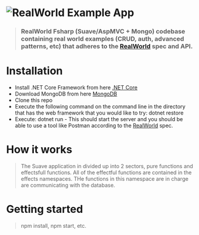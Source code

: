 # ![RealWorld Example App](logo.png)

> ### RealWorld Fsharp (Suave/AspMVC + Mongo) codebase containing real world examples (CRUD, auth, advanced patterns, etc) that adheres to the [RealWorld](https://github.com/gothinkster/realworld-example-apps) spec and API.

# Installation

* Install .NET Core Framework from here [.NET Core](https://www.microsoft.com/net/core)
* Download MongoDB from here [MongoDB](https://www.mongodb.com/download-center#community)
* Clone this repo
* Execute the following command on the command line in the directory that has the web framework that you would like to try: dotnet restore
* Execute: dotnet run - This should start the server and you should be able to use a tool like Postman according to the [RealWorld](https://github.com/gothinkster/realworld-example-apps) spec.

# How it works

> The Suave application in divided up into 2 sectors, pure functions and effectsfull functions. All of the effectful functions are contained in the effects namespaces. THe functions in this namespace are in charge are communicating with the database. 

# Getting started

> npm install, npm start, etc.

